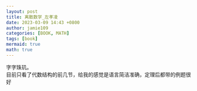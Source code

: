 ```yaml
---
layout: post
title: 离散数学_左孝凌
date: 2023-03-09 14:43 +0800
author: jamie109
categories: [BOOK, MATH]
tags: [book]
mermaid: true
math: true
---
```


字字珠玑。   
目前只看了代数结构的前几节，给我的感觉是语言简洁准确，定理后都带的例题很好
